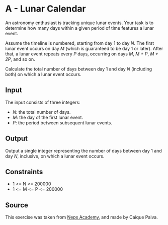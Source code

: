 # A - Lunar Calendar

An astronomy enthusiast is tracking unique lunar events. Your task is to determine how many days within a given period of time features a lunar event.

Assume the timeline is numbered, starting from day 1 to day *N*. The first lunar event occurs on day *M* (which is guaranteed to be day 1 or later). After that, a lunar event repeats every *P* days, occurring on days *M*, *M + P*, *M + 2P*, and so on.

Calculate the total number of days between day 1 and day *N* (including both) on which a lunar event occurs.

## Input

The input consists of three integers:

- *N*: the total number of days.
- *M*: the day of the first lunar event.
- *P*: the period between subsequent lunar events.

## Output

Output a single integer representing the number of days between day 1 and day *N*, inclusive, on which a lunar event occurs.

## Constraints

- 1 <= N <= 200000  
- 1 <= M <= P <= 200000

## Source
This exercise was taken from [Neps Academy](https://neps.academy/br/competition/2339/exercise/3054), and made by Caique Paiva.
